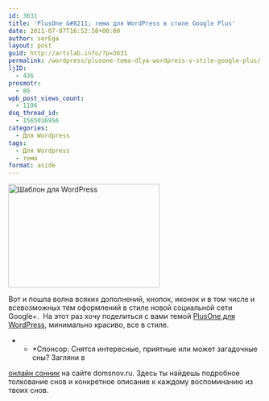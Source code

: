 ```yaml
---
id: 3631
title: 'PlusOne &#8211; тема для WordPress в стиле Google Plus'
date: 2011-07-07T16:52:58+00:00
author: serEga
layout: post
guid: http://artslab.info/?p=3631
permalink: /wordpress/plusone-tema-dlya-wordpress-v-stile-google-plus/
ljID:
  - 436
prosmotr:
  - 86
wpb_post_views_count:
  - 1196
dsq_thread_id:
  - 1565016956
categories:
  - Для Wordpress
tags:
  - Для Wordpress
  - тема
format: aside
---
```

<a href="http://googledrive.com/host/0B9lHVSSSdxdxd0hjdUdmRzY3Tjg/plustheme-wordpress-theme.png" rel="nofollow"><img class="size-medium wp-image-3632 aligncenter" title="plustheme-wordpress-theme" src="http://googledrive.com/host/0B9lHVSSSdxdxd0hjdUdmRzY3Tjg/plustheme-wordpress-theme-300x206.png" alt="Шаблон для WordPress" width="300" height="206" /></a>

Вот и пошла волна всяких дополнений, кнопок, иконок и в том числе и всевозможных тем оформлений в стиле новой социальной сети Google+.  На этот раз хочу поделиться с вами темой <a title="тема для WordPress в стиле Google+" href="http://www.hacktrix.com/plusone-wordpress-theme" rel="nofollow">PlusOne для WordPress</a>, минимально красиво, все в стиле.

<!--more-->





* * *Спонсор: Снятся интересные, приятные или может загадочные сны? Загляни в

[онлайн сонник](http://domsnov.ru) на сайте domsnov.ru. Здесь ты найдешь подробное толкование снов и конкретное описание к каждому воспоминанию из твоих снов.